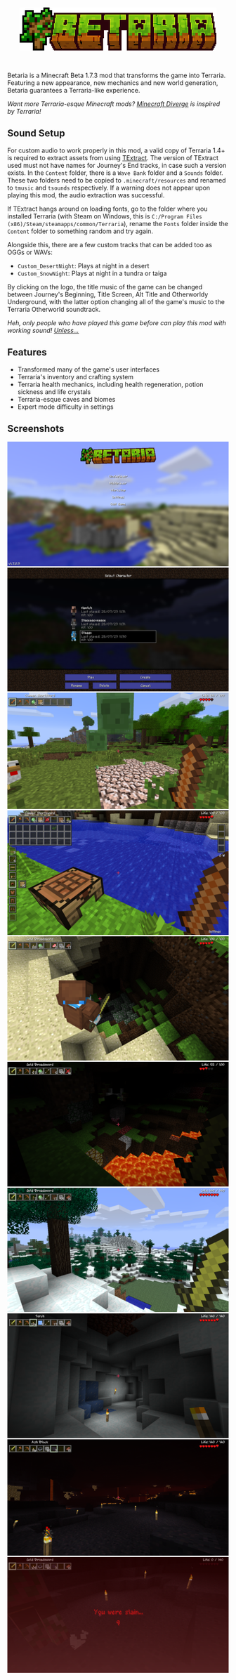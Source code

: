 <br>
<p align="center">
    <img src="betaria-logo.png">
</p>
<br>

Betaria is a Minecraft Beta 1.7.3 mod that transforms the game into Terraria. Featuring a new appearance, new mechanics and new world generation, Betaria guarantees a Terraria-like experience.

*Want more Terraria-esque Minecraft mods? [Minecraft Diverge](https://github.com/BlueStaggo/MCDiverge) is inspired by Terraria!*

## Sound Setup
For custom audio to work properly in this mod, a valid copy of Terraria 1.4+ is required to extract assets from using [TExtract](https://forums.terraria.org/index.php?threads/textract-extract-terrarias-images-sound-effects-and-music.937/). The version of TExtract used must not have names for Journey's End tracks, in case such a version exists. In the `Content` folder, there is a `Wave Bank` folder and a `Sounds` folder. These two folders need to be copied to `.minecraft/resources` and renamed to `tmusic` and `tsounds` respectively. If a warning does not appear upon playing this mod, the audio extraction was successful.

If TExtract hangs around on loading fonts, go to the folder where you installed Terraria (with Steam on Windows, this is `C:/Program Files (x86)/Steam/steamapps/common/Terraria`), rename the `Fonts` folder inside the `Content` folder to something random and try again.

Alongside this, there are a few custom tracks that can be added too as OGGs or WAVs:
- `Custom_DesertNight`: Plays at night in a desert
- `Custom_SnowNight`: Plays at night in a tundra or taiga

By clicking on the logo, the title music of the game can be changed between Journey's Beginning, Title Screen, Alt Title and Otherworldy Underground, with the latter option changing all of the game's music to the Terraria Otherworld soundtrack.

*Heh, only people who have played this game before can play this mod with working sound! [Unless...](https://youtu.be/i8ju_10NkGY)*

## Features
- Transformed many of the game's user interfaces
- Terraria's inventory and crafting system
- Terraria health mechanics, including health regeneration, potion sickness and life crystals
- Terraria-esque caves and biomes
- Expert mode difficulty in settings

## Screenshots

![](<img/Screenshot 2023-07-28 120055.png>)
![](<img/Screenshot 2023-07-28 113209.png>)
![](img/2023-07-28_10.48.59.png)
![](img/2023-07-28_10.52.33.png)
![](img/2023-07-28_10.55.04.png)
![](img/2023-07-28_10.58.51.png)
![](img/2023-07-28_11.07.13.png)
![](img/2023-07-28_11.14.43.png)
![](img/2023-07-28_11.27.36.png)
![](img/2023-07-28_11.28.56.png)
